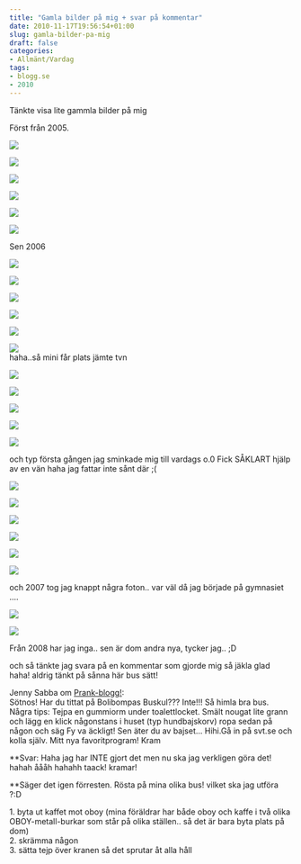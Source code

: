 ```yaml
---
title: "Gamla bilder på mig + svar på kommentar"
date: 2010-11-17T19:56:54+01:00
slug: gamla-bilder-pa-mig
draft: false
categories:
- Allmänt/Vardag
tags:
- blogg.se
- 2010
---
```

Tänkte visa lite gammla bilder på mig  
  
  
Först från 2005.  
  
![](/assets/images/blogg.se/asfinczmedstblick-21okt05_117597050.jpg)  
  
  
  
![](https://cdn1.cdnme.se/cdn/9-1/701517/images/2010/czmedtoffsar27okt05_117597362.jpg)  
  
  
![](/assets/images/blogg.se/detrotroligthurjvlafinjagr-18dec05_117597589.jpg)  
  
  
![](https://cdn3.cdnme.se/cdn/9-1/701517/images/2010/finczzy31agu05_117597764.jpg)  
  
  
![](/assets/images/blogg.se/milla-soet8mars05_117598062.jpg)  
  
  
![](https://cdn1.cdnme.se/cdn/9-1/701517/images/2010/tuuunganp30agu05_117598577.jpg)  
  
  
Sen 2006  
  
  
![](/assets/images/blogg.se/ajmcjuut-7mars2006_117599076.jpg)  
  
  
![](https://cdn2.cdnme.se/cdn/9-1/701517/images/2010/ashetcassymedcpfinagon19mars2006-jpg_117599231.jpg)  
  
  
![](/assets/images/blogg.se/cassy26feb06_117599395.jpg)  
  
![](https://cdn3.cdnme.se/cdn/9-1/701517/images/2010/nykter15juli06_117601054.jpg)  
  
  
![](/assets/images/blogg.se/cassypmarken15juli06_117599690.jpg)  
  
  
![](https://cdn1.cdnme.se/cdn/9-1/701517/images/2010/cassysitterihyllan9feb06_117599841.jpg)  
haha..så mini får plats jämte tvn  
  
  
![](/assets/images/blogg.se/fortfarandestpekhagen-9jan06_117600121.jpg)  
  
  
![](https://cdn3.cdnme.se/cdn/9-1/701517/images/2010/jagibussen17juni06_117600328.jpg)  
  
  
![](/assets/images/blogg.se/jagsynsknappt-7mars2006_117600432.jpg)  
  
![](https://cdn1.cdnme.se/cdn/9-1/701517/images/2010/mitthrlll7mars2006_117600731.jpg)  
  
  
![](/assets/images/blogg.se/moisoool-7mars2006_117600887.jpg)  
  
  
och typ första gången jag sminkade mig till vardags o.0 Fick SÅKLART hjälp av en vän haha jag fattar inte sånt där ;(  
  
![](/assets/images/blogg.se/img_1169_117602146.jpg)  
  
  
![](https://cdn2.cdnme.se/cdn/9-1/701517/images/2010/img_1181_117602278.jpg)  
  
  
![](/assets/images/blogg.se/img_1188_117602317.jpg)  
  
  
![](https://cdn3.cdnme.se/cdn/9-1/701517/images/2010/img_1249_117602682.jpg)  
  
  
![](/assets/images/blogg.se/img_1261_117602863.jpg)  
  
  
![](https://cdn2.cdnme.se/cdn/9-1/701517/images/2010/img_1286_117602959.jpg)  
  
  
och 2007 tog jag knappt några foton.. var väl då jag började på gymnasiet ....  
  
![](/assets/images/blogg.se/buwsmilla16april07-_117601469.jpg)  
  
  
![](https://cdn2.cdnme.se/cdn/9-1/701517/images/2010/uhem-camillamedsmink16april07_117601548.jpg)  
  
  
Från 2008 har jag inga.. sen är dom andra nya, tycker jag.. ;D  
  
  
  
  
  
och så tänkte jag svara på en kommentar som gjorde mig så jäkla glad haha! aldrig tänkt på sånna här bus sätt!  
  
  
Jenny Sabba om [Prank-blogg!](http://camillalovgren.blogg.se/2010/november/prank-blogg.html):  
Sötnos! Har du tittat på Bolibompas Buskul??? Inte!!! Så himla bra bus. Några tips: Tejpa en gummiorm under toalettlocket. Smält nougat lite grann och lägg en klick någonstans i huset (typ hundbajskorv) ropa sedan på någon och säg Fy va äckligt! Sen äter du av bajset... Hihi.Gå in på svt.se och kolla själv. Mitt nya favoritprogram! Kram  
  
**Svar: Haha jag har INTE gjort det men nu ska jag verkligen göra det! hahah åååh hahahh taack! kramar!  
  
  
**Säger det igen förresten. Rösta på mina olika bus! vilket ska jag utföra ?:D  
  
1\. byta ut kaffet mot oboy (mina föräldrar har både oboy och kaffe i två olika OBOY-metall-burkar som står på olika ställen.. så det är bara byta plats på dom)  
2\. skrämma någon  
3\. sätta tejp över kranen så det sprutar åt alla håll
